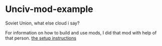 # Unciv-mod-example

Soviet Union, what else cloud i say?

For information on how to build and use mods, I did that mod with help of that person. [the setup instructions](https://yairm210.github.io/Unciv/Modders/Making-a-new-Civilization/)
